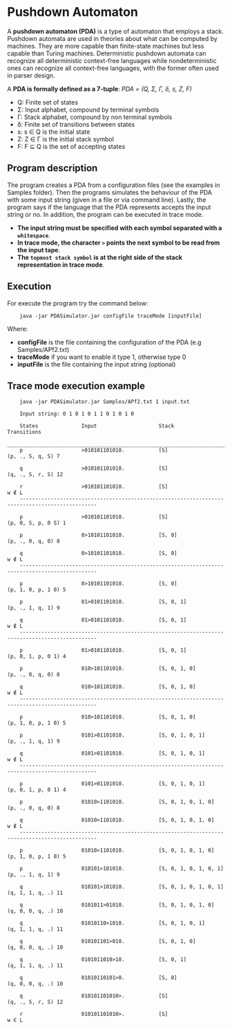 # Pushdown Automaton
A **pushdown automaton (PDA)** is a type of automaton that employs a stack. Pushdown automata are used in theories about what can be computed by machines. They are more capable than finite-state machines but less capable than Turing machines. Deterministic pushdown automata can recognize all deterministic context-free languages while nondeterministic ones can recognize all context-free languages, with the former often used in parser design.

A **PDA is formally defined as a 7-tuple**:
*PDA = (Q, Σ, Γ, δ, s, Z, F)*
* Q: Finite set of states
* Σ: Input alphabet, compound by terminal symbols
* Γ: Stack alphabet, compound by non terminal symbols
* δ: Finite set of transitions between states
* s: s ∈ Q is the initial state
* Z: Z ∈ Γ is the initial stack symbol
* F: F ⊆ Q is the set of accepting states

## Program description
The program creates a PDA from a configuration files (see the examples in Samples folder). Then the programs simulates the behaviour of the PDA with some input string (given in a file or via command line). Lastly, the program says if the language that the PDA represents accepts the input string or no. In addition, the program can be executed in trace mode.
* **The input string must be specified with each symbol separated with a `whitespace`**.
* **In trace mode, the character `>` points the next symbol to be read from the input tape**.
* **The `topmost stack symbol` is at the right side of the stack representation in trace mode**.
## Execution

For execute the program try the command below:
```
    java -jar PDASimulator.jar configFile traceMode [inputFile]
```
Where:
* **configFile** is the file containing the configuration of the PDA (e.g Samples/APf2.txt)
* **traceMode** if you want to enable it type 1, otherwise type 0
* **inputFile** is the file containing the input string (optional)
## Trace mode execution example
```
    java -jar PDASimulator.jar Samples/APf2.txt 1 input.txt

    Input string: 0 1 0 1 0 1 1 0 1 0 1 0

    States              Input                    Stack                    Transitions              
    _________________________________________________________________________________________________
    p                   >010101101010.           [S]                      (p, ., S, q, S) 7

    q                   >010101101010.           [S]                      (q, ., S, r, S) 12

    r                   >010101101010.           [S]                      w ∉ L
    -----------------------------------------------------------------------------------------------

    p                   >010101101010.           [S]                      (p, 0, S, p, 0 S) 1

    p                   0>10101101010.           [S, 0]                   (p, ., 0, q, 0) 8

    q                   0>10101101010.           [S, 0]                   w ∉ L
    -----------------------------------------------------------------------------------------------

    p                   0>10101101010.           [S, 0]                   (p, 1, 0, p, 1 0) 5

    p                   01>0101101010.           [S, 0, 1]                (p, ., 1, q, 1) 9

    q                   01>0101101010.           [S, 0, 1]                w ∉ L
    -----------------------------------------------------------------------------------------------

    p                   01>0101101010.           [S, 0, 1]                (p, 0, 1, p, 0 1) 4

    p                   010>101101010.           [S, 0, 1, 0]             (p, ., 0, q, 0) 8

    q                   010>101101010.           [S, 0, 1, 0]             w ∉ L
    -----------------------------------------------------------------------------------------------

    p                   010>101101010.           [S, 0, 1, 0]             (p, 1, 0, p, 1 0) 5

    p                   0101>01101010.           [S, 0, 1, 0, 1]          (p, ., 1, q, 1) 9

    q                   0101>01101010.           [S, 0, 1, 0, 1]          w ∉ L
    -----------------------------------------------------------------------------------------------

    p                   0101>01101010.           [S, 0, 1, 0, 1]          (p, 0, 1, p, 0 1) 4

    p                   01010>1101010.           [S, 0, 1, 0, 1, 0]       (p, ., 0, q, 0) 8

    q                   01010>1101010.           [S, 0, 1, 0, 1, 0]       w ∉ L
    -----------------------------------------------------------------------------------------------

    p                   01010>1101010.           [S, 0, 1, 0, 1, 0]       (p, 1, 0, p, 1 0) 5

    p                   010101>101010.           [S, 0, 1, 0, 1, 0, 1]    (p, ., 1, q, 1) 9

    q                   010101>101010.           [S, 0, 1, 0, 1, 0, 1]    (q, 1, 1, q, .) 11

    q                   0101011>01010.           [S, 0, 1, 0, 1, 0]       (q, 0, 0, q, .) 10

    q                   01010110>1010.           [S, 0, 1, 0, 1]          (q, 1, 1, q, .) 11

    q                   010101101>010.           [S, 0, 1, 0]             (q, 0, 0, q, .) 10

    q                   0101011010>10.           [S, 0, 1]                (q, 1, 1, q, .) 11

    q                   01010110101>0.           [S, 0]                   (q, 0, 0, q, .) 10

    q                   010101101010>.           [S]                      (q, ., S, r, S) 12

    r                   010101101010>.           [S]                      w ∈ L
```
